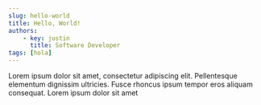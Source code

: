 ```yaml
---
slug: hello-world
title: Hello, World!
authors:
    - key: justin
      title: Software Developer
tags: [hola]
---
```


Lorem ipsum dolor sit amet, consectetur adipiscing elit. Pellentesque elementum dignissim ultricies. Fusce rhoncus ipsum tempor eros aliquam consequat. Lorem ipsum dolor sit amet
